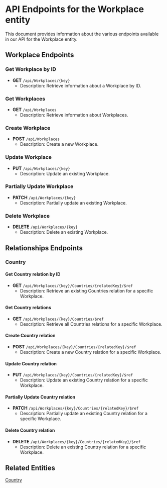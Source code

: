 # API Endpoints for the Workplace entity

This document provides information about the various endpoints available in our API for the Workplace entity.

## Workplace Endpoints

### Get Workplace by ID
- **GET** `/api/Workplaces/{key}`
  - Description: Retrieve information about a Workplace by ID.
  
### Get Workplaces
- **GET** `/api/Workplaces`
  - Description: Retrieve information about Workplaces.

### Create Workplace
- **POST** `/api/Workplaces`
  - Description: Create a new Workplace.

### Update Workplace
- **PUT** `/api/Workplaces/{key}`
  - Description: Update an existing Workplace.

### Partially Update Workplace
- **PATCH** `/api/Workplaces/{key}`
  - Description: Partially update an existing Workplace.
 
### Delete Workplace
- **DELETE** `/api/Workplaces/{key}`
  - Description: Delete an existing Workplace.

## Relationships Endpoints

### Country

#### Get Country relation by ID
- **GET** `/api/Workplaces/{key}/Countries/{relatedKey}/$ref`
  - Description: Retrieve an existing Countries relation for a specific Workplace.

#### Get Country relations
- **GET** `/api/Workplaces/{key}/Countries/$ref`
  - Description: Retrieve all Countries relations for a specific Workplace.
  
#### Create Country relation
- **POST** `/api/Workplaces/{key}/Countries/{relatedKey}/$ref`
  - Description: Create a new Country relation for a specific Workplace.

#### Update Country relation
- **PUT** `/api/Workplaces/{key}/Countries/{relatedKey}/$ref`
  - Description: Update an existing Country relation for a specific Workplace.
  
#### Partially Update Country relation
- **PATCH** `/api/Workplaces/{key}/Countries/{relatedKey}/$ref`
  - Description: Partially update an existing Country relation for a specific Workplace.

#### Delete Country relation
- **DELETE** `/api/Workplaces/{key}/Countries/{relatedKey}/$ref`
  - Description: Delete an existing Country relation for a specific Workplace.

## Related Entities

[Country](CountryEndpoints.md)
